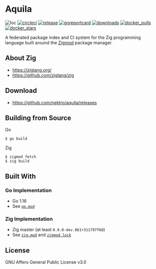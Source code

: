 # Aquila
![loc](https://sloc.xyz/github/nektro/aquila)
[![circleci](https://circleci.com/gh/nektro/aquila.svg?style=svg)](https://circleci.com/gh/nektro/aquila)
[![release](https://img.shields.io/github/v/release/nektro/aquila)](https://github.com/nektro/aquila/releases/latest)
[![goreportcard](https://goreportcard.com/badge/github.com/nektro/aquila)](https://goreportcard.com/report/github.com/nektro/aquila)
[![downloads](https://img.shields.io/github/downloads/nektro/aquila/total.svg)](https://github.com/nektro/aquila/releases)
[![docker_pulls](https://img.shields.io/docker/pulls/nektro/aquila)](https://hub.docker.com/r/nektro/aquila)
[![docker_stars](https://img.shields.io/docker/stars/nektro/aquila)](https://hub.docker.com/r/nektro/aquila)

A federated package index and CI system for the Zig programming language built around the [Zigmod](https://github.com/nektro/zigmod) package manager.

## About Zig
- https://ziglang.org/
- https://github.com/ziglang/zig

## Download
- https://github.com/nektro/aquila/releases

## Building from Source
Go
```
$ go build
```

Zig
```
$ zigmod fetch
$ zig build
```

## Built With

### Go Implementation
- Go 1.16
- See [`go.mod`](./go.mod)

### Zig Implementation
- Zig master (at least `0.9.0-dev.861+311797f68`)
- See [`zig.mod`](./zig.mod) and [`zigmod.lock`](./zigmod.lock)

## License
GNU Affero General Public License v3.0
